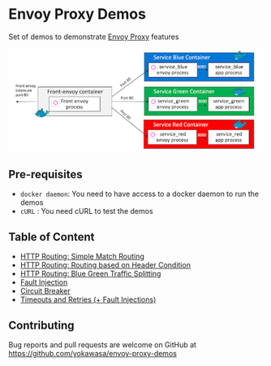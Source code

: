 # Envoy Proxy Demos
Set of demos to demonstrate [Envoy Proxy](https://www.envoyproxy.io/) features

![](assets/demo-app-arch.png)

## Pre-requisites
- `docker daemon`: You need to have access to a docker daemon to run the demos
- `cURL` : You need cURL to test the demos

## Table of Content
- [HTTP Routing: Simple Match Routing](httproute-simple-match)
- [HTTP Routing: Routing based on Header Condition](httproute-header-match)
- [HTTP Routing: Blue Green Traffic Splitting](httproute-blue-green)
- [Fault Injection](fault-injection)
- [Circuit Breaker](circuit-breaker)
- [Timeouts and Retries (+ Fault Injections)](timeouts-retries)

## Contributing

Bug reports and pull requests are welcome on GitHub at https://github.com/yokawasa/envoy-proxy-demos
